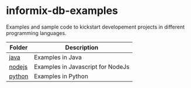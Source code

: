# informix-db-examples
Examples and sample code to kickstart developement projects in different programming languages.

Folder | Description
-------|---------------
[java](https://github.com/informix/informix-db-examples/tree/master/java) | Examples in Java
[nodejs](https://github.com/informix/informix-db-examples/tree/master/nodejs) | Examples in Javascript for NodeJs
[python](https://github.com/informix/informix-db-examples/tree/master/python) | Examples in Python
